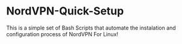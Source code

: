 # NordVPN-Quick-Setup
This is a simple set of Bash Scripts that automate the instalation and configuration process of NordVPN For Linux!
